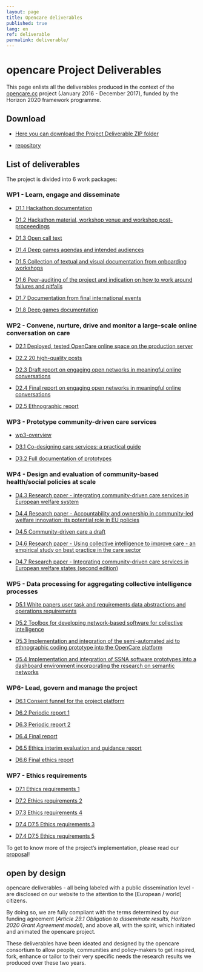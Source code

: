 ```yaml
---
layout: page
title: Opencare deliverables
published: true
lang: en
ref: deliverable
permalink: deliverable/
---
```


# opencare Project Deliverables


This page enlists all the deliverables produced in the context of the [opencare.cc](http://opencare.cc/) project (January 2016 - December 2017), funded by the Horizon 2020 framework programme.

## Download

- [Here you can download the Project Deliverable ZIP folder](https://github.com/opencarecc/opencareProjectDeliverables/archive/master.zip)

- [repository](https://github.com/opencarecc/opencareProjectDeliverables)

## List of deliverables

The project is divided into 6 work packages:

### WP1 - Learn, engage and disseminate

* [D1.1 Hackathon documentation](https://github.com/opencarecc/opencareProjectDeliverables/blob/master/WP1/D1.1%20Hackathon%20documentation.pdf)

* [D1.2 Hackathon material, workshop venue and workshop post-proceeedings](https://github.com/opencarecc/opencareProjectDeliverables/blob/master/WP1/D1.2%20Hackathon%20material%2C%20workshop%20venue%20and%20workshop%20post-proceeedings.pdf)

* [D1.3 Open call text](https://github.com/opencarecc/opencareProjectDeliverables/blob/master/WP1/D1.3%20Open%20call%20text.pdf)

* [D1.4 Deep games agendas and intended audiences](https://github.com/opencarecc/opencareProjectDeliverables/blob/master/WP1/D1.4%20Deep%20games%20agendas%20and%20intended%20audiences.pdf)

* [D1.5 Collection of textual and visual documentation from onboarding workshops](https://github.com/opencarecc/opencareProjectDeliverables/blob/master/WP1/D1.5%20Collection%20of%20textual%20and%20visual%20documentation%20from%20onboarding%20workshops.pdf)

* [D1.6 Peer-auditing of the project and indication on how to work around failures and pitfalls](https://github.com/opencarecc/opencareProjectDeliverables/blob/master/WP1/D1.6%20Peer-auditing%20of%20the%20project%20and%20indication%20on%20how%20to%20work%20around%20failures%20and%20pitfalls.pdf)

* [D1.7 Documentation from final international events](https://github.com/opencarecc/opencareProjectDeliverables/blob/master/WP1/D1.7%20Documentation%20from%20final%20international%20events.pdf)

* [D1.8 Deep games documentation](https://github.com/opencarecc/opencareProjectDeliverables/blob/master/WP1/D1.8%20Deep%20games%20documentation.pdf)



### WP2	- Convene, nurture, drive and monitor a large-scale online conversation on care

* [D2.1 Deployed, tested OpenCare online space on the production server](https://github.com/opencarecc/opencareProjectDeliverables/blob/master/WP2/D2.1%20Deployed%2C%20tested%20OpenCare%20online%20space%20on%20the%20production%20server.pdf)

* [D2.2 20 high-quality posts](https://github.com/opencarecc/opencareProjectDeliverables/blob/master/WP2/D2.2%2020%20high-quality%20posts.pdf)

* [D2.3 Draft report on engaging open networks in meaningful online conversations](https://github.com/opencarecc/opencareProjectDeliverables/blob/master/WP2/D2.3%20Draft%20report%20on%20engaging%20open%20networks%20in%20meaningful%20online%20conversations.pdf)

* [D2.4 Final report on engaging open networks in meaningful online conversations](https://github.com/opencarecc/opencareProjectDeliverables/blob/master/WP2/D2.4%20Final%20report%20on%20engaging%20open%20networks%20in%20meaningful%20online%20conversations.pdf)

* [D2.5 Ethnographic report](https://github.com/opencarecc/opencareProjectDeliverables/blob/master/WP2/D2.5%20Ethnographic%20report.pdf)


### WP3 - Prototype community-driven care services

* [wp3-overview](/wp3-overview)

* [D3.1 Co-designing care services: a practical guide](https://github.com/opencarecc/opencareProjectDeliverables/blob/master/WP3/D3.1_Co-design_guide.pdf)

* [D3.2 Full documentation of prototypes](https://github.com/opencarecc/opencareProjectDeliverables/blob/master/WP3/D3.2_Full%20documentation%20of%20all%20prototypes.pdf)

### WP4 - Design and evaluation of community-based health/social policies at scale

* [D4.3 Research paper - integrating community-driven care services in European welfare system](https://github.com/opencarecc/opencareProjectDeliverables/blob/master/WP4/D4.3%20Research%20paper%20-%20integrating%20community-driven%20care%20services%20in%20European%20welfare%20system.pdf)

* [D4.4 Research paper - Accountability and ownership in community-led welfare innovation: its potential role in EU policies](https://github.com/opencarecc/opencareProjectDeliverables/blob/master/WP4/D4.4%20Research%20paper%20-%20Accountability%20and%20ownership%20in%20community-led%20welfare%20innovation:%20its%20potential%20role%20in%20EU%20policies.pdf)

* [D4.5 Community-driven care a draft](https://github.com/opencarecc/opencareProjectDeliverables/blob/master/WP4/D4.5%20Community-driven%20care%20a%20draft.pdf)

* [D4.6 Research paper - Using collective intelligence to improve care - an empirical study on best practice in the care sector](https://github.com/opencarecc/opencareProjectDeliverables/blob/master/WP4/D4.6%20Research%20paper%20-%20Using%20collective%20intelligence%20to%20improve%20care%20-%20an%20empirical%20study%20on%20best%20practice%20in%20the%20care%20sector.pdf)

* [D4.7 Research paper - Integrating community-driven care services in European welfare states (second edition)](https://github.com/opencarecc/opencareProjectDeliverables/blob/master/WP4/D4.7%20Research%20paper%20-%20Integrating%20community-driven%20care%20services%20in%20European%20welfare%20states%20(second%20edition).pdf)

### WP5 - Data processing for aggregating collective intelligence processes

* [D5.1 White papers user task and requirements data abstractions and operations requirements](https://github.com/opencarecc/opencareProjectDeliverables/blob/master/WP5/D5.1%20White%20papers%20user%20task%20and%20requirements%20data%20abstractions%20and%20operations%20requirements.pdf)

* [D5.2 Toolbox for developing network-based software for collective intelligence](https://github.com/opencarecc/opencareProjectDeliverables/blob/master/WP5/D5.2%20Toolbox%20for%20developing%20network-based%20software%20for%20collective%20intelligence.pdf)

* [D5.3 Implementation and integration of the semi-automated aid to ethnographic coding prototype into the OpenCare platform](https://github.com/opencarecc/opencareProjectDeliverables/blob/master/WP5/D5.3%20Implementation%20and%20integration%20of%20the%20semi-automated%20aid%20to%20ethnographic%20coding%20prototype%20into%20the%20OpenCare%20platform.pdf)

* [D5.4 Implementation and integration of SSNA software prototypes into a dashboard environment incorporating the research on semantic networks](https://github.com/opencarecc/opencareProjectDeliverables/blob/master/WP5/D5.4%20Implementation%20and%20integration%20of%20SSNA%20software%20prototypes%20into%20a%20dashboard%20environment%20incorporating%20the%20research%20on%20semantic%20networks.pdf)

### WP6- Lead, govern and manage the project

* [D6.1 Consent funnel for the project platform](https://github.com/opencarecc/opencareProjectDeliverables/blob/master/WP6/D6.1%20Consent%20funnel%20for%20the%20project%20platform.pdf)

* [D6.2 Periodic report 1](https://github.com/opencarecc/opencareProjectDeliverables/blob/master/WP6/D6.2%20Periodic%20report%201.pdf)

* [D6.3 Periodic report 2](https://github.com/opencarecc/opencareProjectDeliverables/blob/master/WP6/D6.3%20Periodic%20report%202.pdf)

* [D6.4 Final report](https://github.com/opencarecc/opencareProjectDeliverables/blob/master/WP6/D6.4%20Final%20report.pdf)

* [D6.5 Ethics interim evaluation and guidance report](https://github.com/opencarecc/opencareProjectDeliverables/blob/master/WP6/D6.5%20Ethics%20interim%20evaluation%20and%20guidance%20report.pdf)

* [D6.6 Final ethics report](https://github.com/opencarecc/opencareProjectDeliverables/blob/master/WP6/D6.6%20Final%20ethics%20report.pdf)


### WP7 - Ethics requirements

* [D7.1 Ethics requirements 1](https://github.com/opencarecc/opencareProjectDeliverables/blob/master/WP7%20Ethics/D7.1%20Ethics%20requirements%201.pdf)

* [D7.2 Ethics requirements 2](https://github.com/opencarecc/opencareProjectDeliverables/blob/master/WP7%20Ethics/D7.2%20Ethics%20requirements%202.pdf)

* [D7.3 Ethics requirements 4](https://github.com/opencarecc/opencareProjectDeliverables/blob/master/WP7%20Ethics/D7.3%20Ethics%20requirements%204.pdf)

* [D7.4 D7.5 Ethics requirements 3](https://github.com/opencarecc/opencareProjectDeliverables/blob/master/WP7%20Ethics/D7.4%20D7.5%20Ethics%20requirements%203.pdf)

* [D7.4 D7.5 Ethics requirements 5](https://github.com/opencarecc/opencareProjectDeliverables/blob/master/WP7%20Ethics/D7.4%20D7.5%20Ethics%20requirements%205.pdf)

To get to know more of the project’s implementation, please read our [proposal](https://drive.google.com/open?id=0BxnwAmGNB9t9NVRtZUlZZGRtUW8)!

## open by design

opencare deliverables - all being labeled with a public dissemination level - are disclosed on our website to the attention to the [European / world] citizens.

By doing so, we are fully compliant with the terms determined by our funding agreement (*Article 29.1 Obligation to disseminate results, Horizon 2020 Grant Agreement model*), and above all, with the spirit, which initiated and animated the opencare project.

These deliverables have been ideated and designed by the opencare consortium to allow people, communities and policy-makers to get inspired, fork, enhance or tailor to their very specific needs the research results we produced over these two years.
